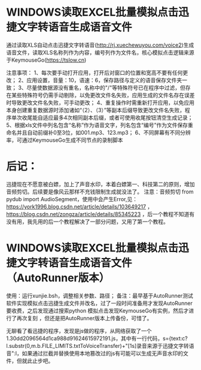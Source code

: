 # WINDOWS读取EXCEL批量模拟点击迅捷文字转语音生成语音文件
通过读取XLS自动点击迅捷文字转语音(http://rj.xuechewuyou.com/voice2)生成语音文件，读取XLS名称列作为内容，编号列作为文件名，核心模拟点击逻辑来源于KeymouseGo(https://tslow.cn)

注意事项：
1、每次要手动打开应用，打开后对窗口的位置和宽高不要有任何更改；
2、应用设置，音量：10，语速：6，保存路径与定义的语音保存文件夹一致；
3、尽量使数据源没有重名，名称中的"/"等特殊符号已在程序中过滤，但存在某些特殊符号仍需手动剔除，以免更改文件名失败，应用生成的文件名存在误差时导致更改文件名失败，可手动更改；
4、重复操作时需重新打开应用，以免应用本身创建重复数据源时添加诸如“（2）、（3）”等副本后缀导致更改文件名失败，程序单次收尾能自适应最多4次相同副本后缀，或者可使用收尾按钮清空生成记录；
5、根据xls文件中列名包含“名称”作为语音文字，列名包含“编号”作为文件保存重命名并且自动前缀补0至3位，如001.mp3、123.mp3；
6、不同屏幕有不同分辨率，可通过KeymouseGo生成不同节点的录制脚本

# 后记：
迅捷现在不愿意被白嫖，加上了声音水印，本着白嫖第一、科技第二的原则，增加音频剪切。后续要是像风云那样不充钱限制生成就没法了。
注意：音频剪切 from pydub import AudioSegment，使用中会产生Error,见：https://york1996.blog.csdn.net/article/details/103649217 ， https://blog.csdn.net/zongza/article/details/85345223 ，后一个教程不知道有没有用，我先用的后一个教程解决了一部分问题，又用了第一个教程。

# WINDOWS读取EXCEL批量模拟点击迅捷文字转语音生成语音文件（AutoRunner版本）

使用：运行xunjie.bsh，调整相关参数、路径；
备注：最早基于AutoRunner测试软件实现模拟点击迅捷生成文件并改名，过了一段时间准备用才发现AutoRunner要收费，之后发现通过搜索python 模拟点击发现KeymouseGo有实例，然后才进行了再次复刻
，但还是把AutoRunner版本上传备份，可惜了。

<!--后后记  -->
无聊看了看迅捷的程序，发现是js做的程序，从网络获取了一个1.30dd2096564d1ca988d91624615972191.js，其中有一行代码，s={text:c?l.substr(0,m.b.FILE_LIMITS.txtToVoiceTransfer)+"[1s]录音来源于迅捷文字转语音":l，如果通过拦截并替换使用本地篡改过的js有可能可以生成无声音水印的文件，但就此止步吧。
